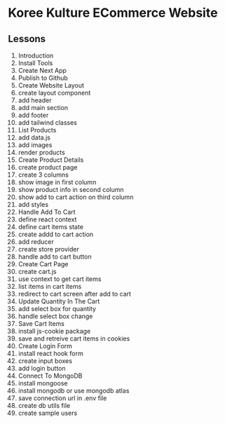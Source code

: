 # Koree Kulture ECommerce Website

## Lessons

1. Introduction
2. Install Tools
3. Create Next App
4. Publish to Github
5. Create Website Layout
  1. create layout component
  2. add header
  3. add main section
  4. add footer
  5. add tailwind classes
6. List Products
  1. add data.js
  2. add images
  3. render products
7. Create Product Details
  1. create product page
  2. create 3 columns
  3. show image in first column
  4. show product info in second column
  5. show add to cart action on third column
  6. add styles
8. Handle Add To Cart
  1. define react context
  2. define cart items state
  3. create addd to cart action
  4. add reducer
  5. create store provider
  6. handle add to cart button
9. Create Cart Page
  1. create cart.js
  2. use context to get cart items
  3. list items in cart items
  4. redirect to cart screen after add to cart
10. Update Quantity In The Cart
  1. add select box for quantity
  2. handle select box change
11. Save Cart Items
  1. install js-cookie package
  2. save and retreive cart items in cookies
12. Create Login Form
  1. install react hook form
  2. create input boxes
  3. add login button
13. Connect To MongoDB
  1. install mongoose
  2. install mongodb or use mongodb atlas
  3. save connection url in .env file
  4. create db utils file
  5. create sample users